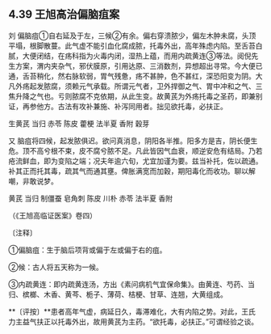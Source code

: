 ## 4.39 王旭高治偏脑疽案

刘 偏脑疽①自右延及于左，三候②有余。偏右穿溃脓少，偏左木肿未腐，头顶平塌，根脚散蔓。此气虚不能引血化腐成脓，托毒外出，高年殊虑内陷。至舌苔白腻，大便闭结，在疡科指为火毒内闭，湿热上蕴，而用内疏黄连③等法。阅倪先生方案，渭内夹杂气，邪伏膜原，引用达原、三消数剂，异想超出寻常。今大便已通，舌苔稍化，然右脉软弱，胃气残惫，疡不甚肿，色不甚红，深恐阳变为阴。大凡外疡起发脓腐，须赖元气承载。所谓元气者，卫外捍御之气、胃中冲和之气、三焦升降之气也。亏则脓腐不克依期，从此生变。故黄芪为外疡托毒之圣药，即兼别证，再参他方。古法有攻补兼施、补泻同用者。拙见欲托毒，必扶正。

生黄芪 当归 赤苓 陈皮 藿梗 法半夏 香附 穀芽

又 脑疽将四候，起发脓俱迟。欲问真消息，阴阳各半推。阳多方是吉，阴长便生危。顶不高兮根不束，皮不腐兮脓不足。凡此皆因气血衰，顺逆安危有结局。乃若疮流鲜血，即为变陷之端；况夫年逾六旬，尤宜加谨为要。兹当补托，佐以疏通。补其正而托其毒，疏其气而通其壅。俾胀满宽而加穀，期阳毒化而收功。聊以解嘲，非敢说梦。

黄芪 当归 制僵蚕 皂角刺 陈皮 川朴 赤苓 法半夏 香附

（《王旭高临证医案》卷四）

〔注释〕

①偏脑疽：生于脑后项背或偏于左或偏于右的疽。

②候：古人将五天称为一候。

③内疏黄连：即内疏黄连汤，方出《素问病机气宜保命集》。由黄连、芍药、当归、槟榔、木香、黄芩、栀子、薄荷、桔梗、甘草、连翘，大黄组成。

**〔评按〕**患者高年气虚，病延日久，毒滞难化，大有内陷之势。对此，王氏力主益气扶正以托毒外出，故用黄芪为主药。“欲托毒，必扶正。”可谓经验之谈。
